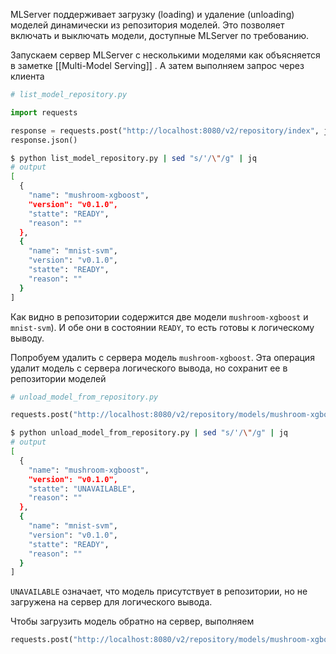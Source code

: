 MLServer поддерживает загрузку (loading) и удаление (unloading) моделей динамически из репозитория моделей. Это позволяет включать и выключать модели, доступные MLServer по требованию.

Запускаем сервер MLServer с несколькими моделями как объясняется в заметке [[Multi-Model Serving]] . А затем выполняем запрос через клиента
```python
# list_model_repository.py

import requests

response = requests.post("http://localhost:8080/v2/repository/index", json={})
response.json()
```

```bash
$ python list_model_repository.py | sed "s/'/\"/g" | jq 
# output
[
  {
    "name": "mushroom-xgboost",
    "version": "v0.1.0",
    "statte": "READY",
    "reason": ""
  },
  {
    "name": "mnist-svm",
    "version": "v0.1.0",
    "statte": "READY",
    "reason": ""
  }
]
```

Как видно в репозитории содержится две модели `mushroom-xgboost` и `mnist-svm`). И обе они в состоянии `READY`, то есть готовы к логическому выводу.

Попробуем удалить с сервера модель `mushroom-xgboost`. Эта операция удалит модель с сервера логического вывода, но сохранит ее в репозитории моделей
```python
# unload_model_from_repository.py

requests.post("http://localhost:8080/v2/repository/models/mushroom-xgboost/unload")
```

```bash
$ python unload_model_from_repository.py | sed "s/'/\"/g" | jq
# output
[
  {
    "name": "mushroom-xgboost",
    "version": "v0.1.0",
    "statte": "UNAVAILABLE",
    "reason": ""
  },
  {
    "name": "mnist-svm",
    "version": "v0.1.0",
    "statte": "READY",
    "reason": ""
  }
]
```

`UNAVAILABLE` означает, что модель присутствует в репозитории, но не загружена на сервер для логического вывода.

Чтобы загрузить модель обратно на сервер, выполняем
```python
requests.post("http://localhost:8080/v2/repository/models/mushroom-xgboost/load")
```

